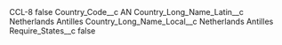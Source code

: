 <?xml version="1.0" encoding="UTF-8"?>
<CustomMetadata xmlns="http://soap.sforce.com/2006/04/metadata" xmlns:xsi="http://www.w3.org/2001/XMLSchema-instance" xmlns:xsd="http://www.w3.org/2001/XMLSchema">
    <label>CCL-8</label>
    <protected>false</protected>
    <values>
        <field>Country_Code__c</field>
        <value xsi:type="xsd:string">AN</value>
    </values>
    <values>
        <field>Country_Long_Name_Latin__c</field>
        <value xsi:type="xsd:string">Netherlands Antilles</value>
    </values>
    <values>
        <field>Country_Long_Name_Local__c</field>
        <value xsi:type="xsd:string">Netherlands Antilles</value>
    </values>
    <values>
        <field>Require_States__c</field>
        <value xsi:type="xsd:boolean">false</value>
    </values>
</CustomMetadata>
